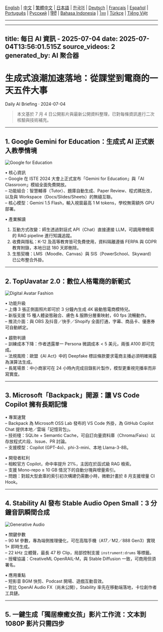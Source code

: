 [English](./en.md) | [中文](./zh.md) | [繁體中文](./zh-TW.md) | [日本語](./ja.md) | [한국어](./ko.md) | [Deutsch](./de.md) | [Français](./fr.md) | [Español](./es.md) | [Português](./pt.md) | [Русский](./ru.md) | [हिंदी](./hi.md) | [Bahasa Indonesia](./id.md) | [ไทย](./th.md) | [Türkçe](./tr.md) | [Tiếng Việt](./vi.md)

---

---
title: 每日 AI 資訊 - 2025-07-04
date: 2025-07-04T13:56:01.515Z
source_videos: 2
generated_by: AI 聚合器
---

# 生成式浪潮加速落地：從課堂到電商的一天五件大事  
Daily AI Briefing · 2024-07-04  

> 本文基於 7 月 4 日公開影片與最新公開資料整理，已對每條資訊進行二次核驗與技術補充。

---

## 1. Google Gemini for Education：生成式 AI 正式嵌入教學情境  

![Google for Education](https://images.unsplash.com/photo-1555066931-4365d14bab8c?w=1200)

• 核心資訊  
  – Google 在 ISTE 2024 大會上正式宣布「Gemini for Education」與「AI Classroom」模組全面免費開放。  
  – 功能組合：智慧輔導（Tutor）、題庫自動生成、Paper Review、程式碼批改，以及與 Workspace（Docs/Slides/Sheets）的無縫互聯。  
  – 核心模型：Gemini 1.5 Flash，輸入視窗最高 1 M tokens，學校無需額外 GPU 部署。  

• 產業解讀  
  1. 互動方式改變：師生透過對話式 API（Chat）直接連接 LLM，可調用帶檢索的 RAG pipeline 進行知識追蹤。  
  2. 收費與隱私：K-12 及高等教育皆可免費使用，資料隔離遵循 FERPA 與 GDPR 教育附錄，本地日誌 180 天即刪除。  
  3. 生態契機：LMS（Moodle、Canvas）與 SIS（PowerSchool、Skyward）已公布整合外掛。  

---

## 2. TopUavatar 2.0：數位人格電商的新範式  

![Digital Avatar Fashion](https://images.unsplash.com/photo-1503342217505-b0a15ec3261c?w=1200)

• 功能升級  
  – 上傳 3 張正側面照片即可於 3 分鐘內生成 4K 級動態電商模特兒。  
  – 新版支援 15 種人體姿態融合、膚色 & 服飾分層重映射，60 fps 流暢動作。  
  – 推流介面：與 OBS 及抖音／快手／Shopify 全面打通，字幕、商品卡、優惠券可自動綁定。  

• 趨勢判讀  
  – 訓練成本下降：作者透露單一 Persona 微調成本 < 5 美元，兩張 A100 即可完成。  
  – 法規風險：歐盟《AI Act》中的 Deepfake 標註條款要求電商主播必須明確揭露為演算法生成。  
  – 長尾場景：中小商家可在 24 小時內完成目錄影片製作，模型更重視完播率而非寫實度。  

---

## 3. Microsoft「Backpack」開源：讓 VS Code Copilot 擁有長期記憶  

• 專案速覽  
  – Backpack 為 Microsoft OSS Lab 發布的 VS Code 外掛，為 GitHub Copilot Chat 提供本地／雲端「記憶背包」。  
  – 技術棧：SQLite + Semantic Cache，可自訂向量資料庫（Chroma/Faiss）以存放程式片段、Issue、PR 討論。  
  – 支援模型：Copilot (GPT-4o)、phi-3-mini、本地 Llama-3-8B。  

• 開發者紅利  
  – 相較官方 Copilot，命中率提升 21%，主因在於函式級 RAG 檢索。  
  – 支援 Mono-repo ≥ 10 GB 情況下的自動分塊與增量索引。  
  – 問題：對超大型倉庫的索引初次構建仍需數小時，微軟計畫於 8 月支援增量 CI Hook。  

---

## 4. Stability AI 發布 Stable Audio Open Small：3 分鐘音訊瞬間合成  

![Generative Audio](https://images.unsplash.com/photo-1525186402429-b4ff38bed47f?w=1200)

• 關鍵參數  
  – 90 M 參數，專為端側推理優化，可在高階手機（A17／M2／888 Gen3）實現 1× 即時生成。  
  – 22 kHz 立體聲，最長 47 秒 Clip，局部控制支援 `instrument:drums` 等標籤。  
  – 授權協議：CreativeML OpenRAIL-M，與 Stable Diffusion 一致，可商用但須署名。  

• 應用重點  
  – 短影音 BGM 快剪、Podcast 開場、遊戲互動音效。  
  – 對比 OpenAI Audio FX（尚未公開），Stability 率先在移動端落地，卡位創作者工具鏈。  

---

## 5. 一鍵生成「獨居療癒女孩」影片工作流：文本到 1080P 影片只需四步  
